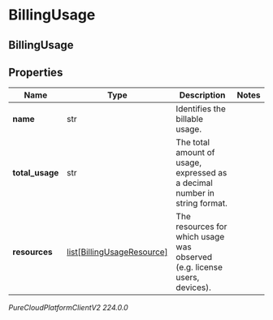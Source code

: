 # BillingUsage

## BillingUsage

## Properties

|Name | Type | Description | Notes|
|------------ | ------------- | ------------- | -------------|
| **name** | str | Identifies the billable usage. | |
| **total_usage** | str | The total amount of usage, expressed as a decimal number in string format. | |
| **resources** | [list[BillingUsageResource]](BillingUsageResource) | The resources for which usage was observed (e.g. license users, devices). | |



_PureCloudPlatformClientV2 224.0.0_

